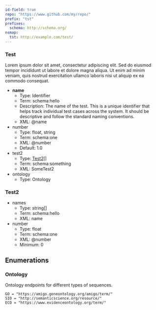 ```yaml
---
id-field: true
repo: "https://www.github.com/my/repo/"
prefix: "tst"
prefixes:
  schema: http://schema.org/
nsmap:
  tst: http://example.com/test/
---
```


### Test

Lorem ipsum dolor sit amet, consectetur adipiscing elit. Sed do eiusmod tempor incididunt ut labore et dolore magna aliqua. Ut enim ad minim veniam, quis nostrud exercitation ullamco laboris nisi ut aliquip ex ea commodo consequat.

- __name__
  - Type: Identifier
  - Term: schema:hello
  - Description: The name of the test. This is a unique identifier 
    that helps track individual test cases across the system. 
    It should be descriptive and follow the standard naming conventions.
  - XML: @name
- number
  - Type: float, string
  - Term: schema:one
  - XML: @number
  - Default: 1.0
- test2
  - Type: [Test2](#test2)[]
  - Term: schema:something
  - XML: SomeTest2
- ontology
  - Type: Ontology

### Test2

- names
  - Type: string[]
  - Term: schema:hello
  - XML: name
- number
  - Type: float
  - Term: schema:one
  - XML: @number
  - Minimum: 0


## Enumerations

### Ontology

Ontology endpoints for different types of sequences.

```
GO = "https://amigo.geneontology.org/amigo/term/"
SIO = "http://semanticscience.org/resource/"
ECO = "https://www.evidenceontology.org/term/"
```
